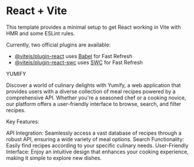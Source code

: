 # React + Vite

This template provides a minimal setup to get React working in Vite with HMR and some ESLint rules.

Currently, two official plugins are available:

- [@vitejs/plugin-react](https://github.com/vitejs/vite-plugin-react/blob/main/packages/plugin-react/README.md) uses [Babel](https://babeljs.io/) for Fast Refresh
- [@vitejs/plugin-react-swc](https://github.com/vitejs/vite-plugin-react-swc) uses [SWC](https://swc.rs/) for Fast Refresh

YUMIFY

Discover a world of culinary delights with Yumify, a web application that provides users with a diverse collection of meal recipes powered by a comprehensive API. Whether you're a seasoned chef or a cooking novice, our platform offers a user-friendly interface to browse, search, and filter recipes.

Key Features:

API Integration: Seamlessly access a vast database of recipes through a robust API, ensuring a wide variety of meal options.
Search Functionality: Easily find recipes according to your specific culinary needs.
User-Friendly Interface: Enjoy an intuitive design that enhances your cooking experience, making it simple to explore new dishes.
